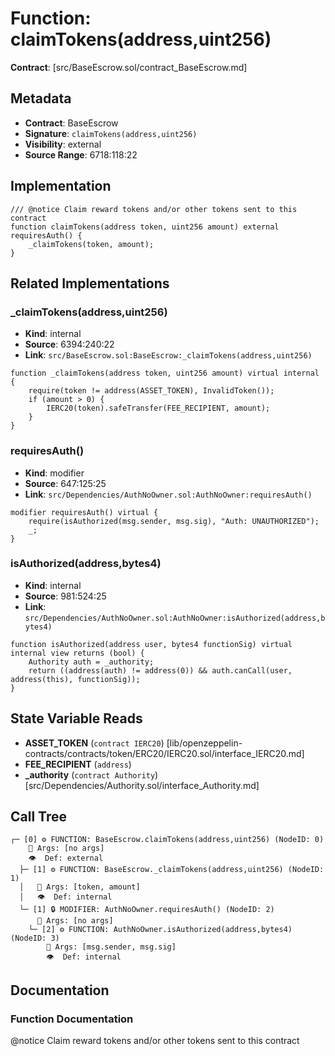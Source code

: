 # Function: claimTokens(address,uint256)

**Contract**: [src/BaseEscrow.sol/contract_BaseEscrow.md]

## Metadata

- **Contract**: BaseEscrow
- **Signature**: `claimTokens(address,uint256)`
- **Visibility**: external
- **Source Range**: 6718:118:22

## Implementation

```solidity
/// @notice Claim reward tokens and/or other tokens sent to this contract
function claimTokens(address token, uint256 amount) external requiresAuth() {
    _claimTokens(token, amount);
}
```

## Related Implementations

### _claimTokens(address,uint256)

- **Kind**: internal
- **Source**: 6394:240:22
- **Link**: `src/BaseEscrow.sol:BaseEscrow:_claimTokens(address,uint256)`

```solidity
function _claimTokens(address token, uint256 amount) virtual internal {
    require(token != address(ASSET_TOKEN), InvalidToken());
    if (amount > 0) {
        IERC20(token).safeTransfer(FEE_RECIPIENT, amount);
    }
}
```

### requiresAuth()

- **Kind**: modifier
- **Source**: 647:125:25
- **Link**: `src/Dependencies/AuthNoOwner.sol:AuthNoOwner:requiresAuth()`

```solidity
modifier requiresAuth() virtual {
    require(isAuthorized(msg.sender, msg.sig), "Auth: UNAUTHORIZED");
    _;
}
```

### isAuthorized(address,bytes4)

- **Kind**: internal
- **Source**: 981:524:25
- **Link**: `src/Dependencies/AuthNoOwner.sol:AuthNoOwner:isAuthorized(address,bytes4)`

```solidity
function isAuthorized(address user, bytes4 functionSig) virtual internal view returns (bool) {
    Authority auth = _authority;
    return ((address(auth) != address(0)) && auth.canCall(user, address(this), functionSig));
}
```

## State Variable Reads

- **ASSET_TOKEN** (`contract IERC20`) [lib/openzeppelin-contracts/contracts/token/ERC20/IERC20.sol/interface_IERC20.md]
- **FEE_RECIPIENT** (`address`)
- **_authority** (`contract Authority`) [src/Dependencies/Authority.sol/interface_Authority.md]

## Call Tree

```
┌─ [0] ⚙️ FUNCTION: BaseEscrow.claimTokens(address,uint256) (NodeID: 0)
    💬 Args: [no args]
    👁️  Def: external
  ├─ [1] ⚙️ FUNCTION: BaseEscrow._claimTokens(address,uint256) (NodeID: 1)
  │   💬 Args: [token, amount]
  │   👁️  Def: internal
  └─ [1] 🔒 MODIFIER: AuthNoOwner.requiresAuth() (NodeID: 2)
      💬 Args: [no args]
    └─ [2] ⚙️ FUNCTION: AuthNoOwner.isAuthorized(address,bytes4) (NodeID: 3)
        💬 Args: [msg.sender, msg.sig]
        👁️  Def: internal
```

## Documentation

### Function Documentation

@notice Claim reward tokens and/or other tokens sent to this contract
